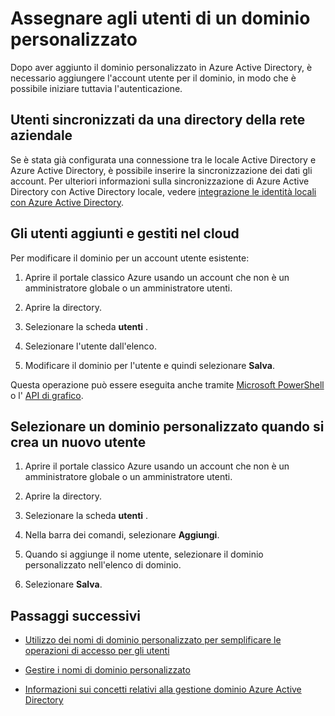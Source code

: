 <properties
    pageTitle="Assegnare agli utenti di un dominio personalizzato in Azure Active Directory | Microsoft Azure"
    description="Come inserire un dominio personalizzato in Azure Active Directory con gli account utente."
    services="active-directory"
    documentationCenter=""
    authors="jeffsta"
    manager="femila"
    editor=""/>

<tags
    ms.service="active-directory"
    ms.workload="identity"
    ms.tgt_pltfrm="na"
    ms.devlang="na"
    ms.topic="article"
    ms.date="10/04/2016"
    ms.author="curtand;jeffsta"/>

# <a name="assign-users-to-a-custom-domain"></a>Assegnare agli utenti di un dominio personalizzato

Dopo aver aggiunto il dominio personalizzato in Azure Active Directory, è necessario aggiungere l'account utente per il dominio, in modo che è possibile iniziare tuttavia l'autenticazione.

## <a name="users-synced-in-from-a-directory-on-your-corporate-network"></a>Utenti sincronizzati da una directory della rete aziendale

Se è stata già configurata una connessione tra le locale Active Directory e Azure Active Directory, è possibile inserire la sincronizzazione dei dati gli account. Per ulteriori informazioni sulla sincronizzazione di Azure Active Directory con Active Directory locale, vedere [integrazione le identità locali con Azure Active Directory](active-directory-aadconnect.md).

## <a name="users-added-and-managed-in-the-cloud"></a>Gli utenti aggiunti e gestiti nel cloud

Per modificare il dominio per un account utente esistente:

1.  Aprire il portale classico Azure usando un account che non è un amministratore globale o un amministratore utenti.

2.  Aprire la directory.

3.  Selezionare la scheda **utenti** .

4.  Selezionare l'utente dall'elenco.

5.  Modificare il dominio per l'utente e quindi selezionare **Salva**.

Questa operazione può essere eseguita anche tramite [Microsoft PowerShell](https://msdn.microsoft.com/library/azure/e1ef403f-3347-4409-8f46-d72dafa116e0#BKMK_ManageDomains) o l' [API di grafico](https://msdn.microsoft.com/Library/Azure/Ad/Graph/api/domains-operations).

## <a name="select-a-custom-domain-when-creating-a-new-user"></a>Selezionare un dominio personalizzato quando si crea un nuovo utente

1.  Aprire il portale classico Azure usando un account che non è un amministratore globale o un amministratore utenti.

2.  Aprire la directory.

3.  Selezionare la scheda **utenti** .

4.  Nella barra dei comandi, selezionare **Aggiungi**.

5.  Quando si aggiunge il nome utente, selezionare il dominio personalizzato nell'elenco di dominio.

6.  Selezionare **Salva**.

## <a name="next-steps"></a>Passaggi successivi

-   [Utilizzo dei nomi di dominio personalizzato per semplificare le operazioni di accesso per gli utenti](active-directory-add-domain.md)

-   [Gestire i nomi di dominio personalizzato](active-directory-add-manage-domain-names.md)

-   [Informazioni sui concetti relativi alla gestione dominio Azure Active Directory](active-directory-add-domain-concepts.md)
